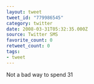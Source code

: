 ```yaml
---
layout: tweet
tweet_id: "779986545"
category: twitter
date: 2008-03-31T05:32:35.000Z
source: Twitter SMS
favorite_count: 0
retweet_count: 0
tags:
- tweet
---
```


Not a bad way to spend 31
